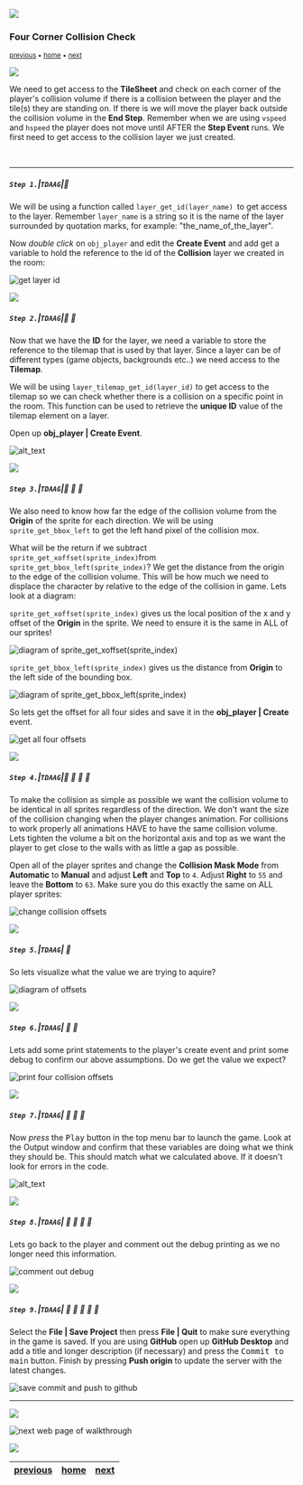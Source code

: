 ![](../images/line3.png)

### Four Corner Collision Check

<sub>[previous](../collision-volume/README.md#user-content-creating-collision-volume-in-room) • [home](../README.md#user-content-gms2-ue4-space-rocks) • [next](../resolve-collision/README.md#user-content-resolve-collision)</sub>

![](../images/line3.png)

We need to get access to the **TileSheet** and check on each corner of the player's collision volume if there is a collision between the player and the tile(s) they are standing on.  If there is we will move the player back outside the collision volume in the **End Step**.  Remember when we are using `vspeed` and `hspeed` the player does not move until AFTER the **Step Event** runs.  We first need to get access to the collision layer we just created.

<br>

---

##### `Step 1.`\|`TDAAG`|:small_blue_diamond:

We will be using a function called `layer_get_id(layer_name) `to get access to the layer. Remember `layer_name` is a string so it is the name of the layer surrounded by quotation marks, for example: "the_name_of_the_layer".

Now *double click* on `obj_player` and edit the **Create Event** and add get a variable to hold the reference to the id of the **Collision** layer we created in the room:

![get layer id](images/getLayer.png)

![](../images/line2.png)

##### `Step 2.`\|`TDAAG`|:small_blue_diamond: :small_blue_diamond: 

Now that we have the  **ID** for the layer, we need a variable to store the reference to the tilemap that is used by that layer. Since a layer can be of different types (game objects, backgrounds etc..) we need access to the **Tilemap**.

We will be using `layer_tilemap_get_id(layer_id)` to get access to the tilemap so we can check whether there is a collision on a specific point in the room. This function can be used to retrieve the **unique ID** value of the tilemap element on a layer.

Open up **obj_player | Create Event**.

![alt_text](images/getLayer.png)

![](../images/line2.png)

##### `Step 3.`\|`TDAAG`|:small_blue_diamond: :small_blue_diamond: :small_blue_diamond:

We also need to know how far the edge of the collision volume from the **Origin** of the sprite for each direction.  We will be using `sprite_get_bbox_left` to get the left hand pixel of the collision mox.

What will be the return  if we subtract `sprite_get_xoffset(sprite_index)`from `sprite_get_bbox_left(sprite_index)`?  We get the distance from the origin to the edge of the collision volume.  This will be how much we need to displace the character by relative to the edge of the collision in game.  Lets look at a diagram:

`sprite_get_xoffset(sprite_index)` gives us the local position of the x and y offset of the **Origin** in the sprite.  We need to ensure it is the same in ALL of our sprites!

![diagram of sprite_get_xoffset(sprite_index)](images/spr_xyoffset.png)

`sprite_get_bbox_left(sprite_index)` gives us the distance from **Origin** to the left side of the bounding box. 

![diagram of sprite_get_bbox_left(sprite_index)](images/spr_bbox.png)

So lets get the offset for all four sides and save it in the **obj_player | Create** event.

![get all four offsets](images/fourOffsets.png)

![](../images/line2.png)

##### `Step 4.`\|`TDAAG`|:small_blue_diamond: :small_blue_diamond: :small_blue_diamond: :small_blue_diamond:

To make the collision as simple as possible we want the collision volume to be identical in all sprites regardless of the direction.  We don't want the size of the collision changing when the player changes animation. For collisions to work properly all animations HAVE to have the same collision volume. Lets tighten the volume a bit on the horizontal axis and top as we want the player to get close to the walls with as little a gap as possible.

Open all of the player sprites and change the **Collision Mask Mode** from **Automatic** to **Manual** and adjust **Left** and **Top** to `4`.  Adjust **Right** to `55` and leave the **Bottom** to `63`.  Make sure you do this exactly the same on ALL player sprites:

![change collision offsets](images/collisionOffsets.png)

![](../images/line2.png)

##### `Step 5.`\|`TDAAG`| :small_orange_diamond:

So lets visualize what the value we are trying to aquire?

![diagram of offsets](images/offsets.png)



![](../images/line2.png)

##### `Step 6.`\|`TDAAG`| :small_orange_diamond: :small_blue_diamond:

Lets add some print statements to the player's create event and print some debug to confirm our above assumptions.  Do we get the value we expect?

![print four collision offsets](images/confirmOffsetsCorrect.png)

![](../images/line2.png)

##### `Step 7.`\|`TDAAG`| :small_orange_diamond: :small_blue_diamond: :small_blue_diamond:

Now *press* the <kbd>Play</kbd> button in the top menu bar to launch the game.  Look at the Output window and confirm that these variables are doing what we think they should be.  This should match what we calculated above.  If it doesn't look for errors in the code.

![alt_text](images/collisionOffsetsDebug.png)

![](../images/line2.png)

##### `Step 8.`\|`TDAAG`| :small_orange_diamond: :small_blue_diamond: :small_blue_diamond: :small_blue_diamond:

Lets go back to the player and comment out the debug printing as we no longer need this information.

![comment out debug](images/commentOutDebug.png)

![](../images/line2.png)

##### `Step 9.`\|`TDAAG`| :small_orange_diamond: :small_blue_diamond: :small_blue_diamond: :small_blue_diamond: :small_blue_diamond:

Select the **File | Save Project** then press **File | Quit** to make sure everything in the game is saved. If you are using **GitHub** open up **GitHub Desktop** and add a title and longer description (if necessary) and press the <kbd>Commit to main</kbd> button. Finish by pressing **Push origin** to update the server with the latest changes.

![save commit and push to github](images/github.png)

___


![](../images/line.png)

<!-- <img src="https://via.placeholder.com/1000x100/45D7CA/000000/?text=Next Up - Resolve Collision"> -->

![next web page of walkthrough](images/banner.png)

![](../images/line.png)

| [previous](../collision-volume/README.md#user-content-creating-collision-volume-in-room)| [home](../README.md#user-content-gms2-ue4-space-rocks) | [next](../resolve-collision/README.md#user-content-resolve-collision)|
|---|---|---|
